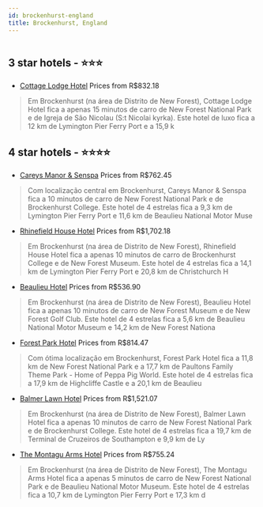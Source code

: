 ```yaml
---
id: brockenhurst-england
title: Brockenhurst, England
---
```


<center><img src="https://i.travelapi.com/hotels/2000000/1200000/1199500/1199411/24b9326a_z.jpg" alt="" /></center>


##  3 star hotels - ⭐️⭐️⭐️

-    [Cottage Lodge Hotel](https://www.hurb.com/br/aud/https://www.hurb.com/br/hotelsockenhurst/cottage-lodge-hotel-HT-7RVJ?cmp=18055) Prices from R$832.18
   > Em Brockenhurst (na área de Distrito de New Forest), Cottage Lodge Hotel fica a apenas 15 minutos de carro de New Forest National Park e de Igreja de São Nicolau (S:t Nicolai kyrka).  Este hotel de luxo fica a 12 km de Lymington Pier Ferry Port e a 15,9 k

##  4 star hotels - ⭐️⭐️⭐️⭐️

-    [Careys Manor & Senspa](https://www.hurb.com/br/aud/https://www.hurb.com/br/hotelsockenhurst/careys-manor-senspa-HT-9AL3?cmp=18055) Prices from R$762.45
   > Com localização central em Brockenhurst, Careys Manor & Senspa fica a 10 minutos de carro de New Forest National Park e de Brockenhurst College.  Este hotel de 4 estrelas fica a 9,3 km de Lymington Pier Ferry Port e 11,6 km de Beaulieu National Motor Muse
-    [Rhinefield House Hotel](https://www.hurb.com/br/aud/https://www.hurb.com/br/hotelsockenhurst/rhinefield-house-hotel-HT-Q57P?cmp=18055) Prices from R$1,702.18
   > Em Brockenhurst (na área de Distrito de New Forest), Rhinefield House Hotel fica a apenas 10 minutos de carro de Brockenhurst College e de New Forest Museum.  Este hotel de 4 estrelas fica a 14,1 km de Lymington Pier Ferry Port e 20,8 km de Christchurch H
-    [Beaulieu Hotel](https://www.hurb.com/br/aud/https://www.hurb.com/br/hotelsockenhurst/beaulieu-hotel-HT-HYU5?cmp=18055) Prices from R$536.90
   > Em Brockenhurst (na área de Distrito de New Forest), Beaulieu Hotel fica a apenas 10 minutos de carro de New Forest Museum e de New Forest Golf Club.  Este hotel de 4 estrelas fica a 5,6 km de Beaulieu National Motor Museum e 14,2 km de New Forest Nationa
-    [Forest Park Hotel](https://www.hurb.com/br/aud/https://www.hurb.com/br/hotelsockenhurst/forest-park-hotel-HT-P7DQ?cmp=18055) Prices from R$814.47
   > Com ótima localização em Brockenhurst, Forest Park Hotel fica a 11,8 km de New Forest National Park e a 17,7 km de Paultons Family Theme Park - Home of Peppa Pig World.  Este hotel de 4 estrelas fica a 17,9 km de Highcliffe Castle e a 20,1 km de Beaulieu 
-    [Balmer Lawn Hotel](https://www.hurb.com/br/aud/https://www.hurb.com/br/hotelsockenhurst/balmer-lawn-hotel-HT-D68Z?cmp=18055) Prices from R$1,521.07
   > Em Brockenhurst (na área de Distrito de New Forest), Balmer Lawn Hotel fica a apenas 10 minutos de carro de New Forest National Park e de Brockenhurst College.  Este hotel de 4 estrelas fica a 19,7 km de Terminal de Cruzeiros de Southampton e 9,9 km de Ly
-    [The Montagu Arms Hotel](https://www.hurb.com/br/aud/https://www.hurb.com/br/hotelsockenhurst/the-montagu-arms-hotel-HT-T9DO?cmp=18055) Prices from R$755.24
   > Em Brockenhurst (na área de Distrito de New Forest), The Montagu Arms Hotel fica a apenas 5 minutos de carro de New Forest National Park e de Beaulieu National Motor Museum.  Este hotel de 4 estrelas fica a 10,7 km de Lymington Pier Ferry Port e 17,3 km d
